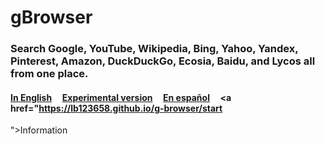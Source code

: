 # gBrowser
### Search Google, YouTube, Wikipedia, Bing, Yahoo, Yandex, Pinterest, Amazon, DuckDuckGo, Ecosia, Baidu, and Lycos all from one place. <br>
#### <a href="https://lb123658.github.io/g-browser/">In English</a>&#160;&#160;&#160;&#160;&#160;<a href="https://lb123658.github.io/g-browser/search">Experimental version</a>&#160;&#160;&#160;&#160;&#160;<a href="https://lb123658.github.io/g-browser/es">En español</a>&#160;&#160;&#160;&#160;&#160;<a href="https://lb123658.github.io/g-browser/start
">Information</a>

